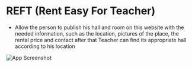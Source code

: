 
# REFT (Rent Easy For Teacher)

* Allow the person to publish his hall and room on this website with the needed information, such as the location, pictures of the place, the rental price and contact after that Teacher can find its appropriate hall according to his location




![App Screenshot](../assets/images/404.png)

